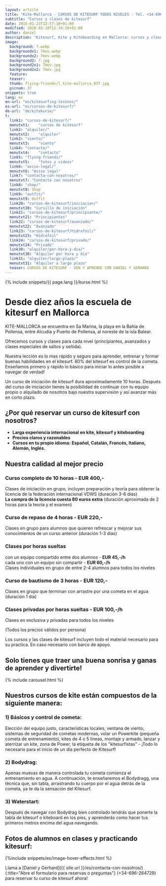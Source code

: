 ```yaml
---
layout: article
title: "Kite-Mallorca - CURSOS DE KITESURF TODOS NIVELES - Tel. +34-696-264729"
subtitle: "Cursos y clases de kitesurf"
date: 2015-01-23T13:57:10+01:00
modified: 2020-03-10T12:34:10+01:00
author: daniel
description: "Kitesurf, Kite y Kiteboarding en Mallorca: cursos y clases para todos los niveles en agua plana. Material incluido. Llama y reserva ya"
image:
  background: 7.webp
  backgroundx1: 7mov.webp
  backgroundx2: 7mov.webp
  background2: 7.jpg
  background2x1: 7mov.jpg
  background2x2: 7mov.jpg
  feature:
  teaser:
  thumb: flying-friends/l_kite-mallorca_037.jpg
  picnum: 37
snippets: true
lang: es
en-url: "en/kitesurfing-lessons/"
es-url: "es/cursos-de-kitesurf/"
de-url: "de/kitekurse/"
t:
  link1: "cursos-de-kitesurf/"
  menutxt1:    "cursos de kitesurf"
  link2: "alquiler/"
  menutxt2:    "alquiler"
  link3: "viento/"
  menutxt3:    "viento"
  link4: "contacto/"
  menutxt4:    "contacto"
  link5: "flying-friends/"
  menutxt5:    "fotos y videos"
  link6: "aviso-legal/"
  menutxt6: "Aviso legal"
  link7: "contacta-con-nosotros/"
  menutxt7: "Contacta con nosotros"
  link8: "shop/"
  menutxt8: Shop
  link9: "outfit/"
  menutxt9: Outfit
  link20: "cursos-de-kitesurf/iniciacion/"
  menutxt20: "Cursillo de iniciación"
  link21: "cursos-de-kitesurf/principiante/"
  menutxt21: "Principiantes"
  link22: "cursos-de-kitesurf/avanzado/"
  menutxt22: "Avanzado"
  link23: "cursos-de-kitesurf/hidrofoil/"
  menutxt23: "Hidrofoil"
  link24: "cursos-de-kitesurf/privado/"
  menutxt24: "Privado"
  link30: "alquiler/por-hora-y-dia/"
  menutxt30: "Alquiler por hora y día"
  link31: "alquiler/largo-plazo/"
  menutxt31: "Alquiler a largo plazo"
  teaser: CURSOS DE KITESURF - VEN Y APRENDE CON DANIEL Y GERHARD
---
```


{% include snippets/{{ page.lang }}/kurse.html %}
# Desde diez años la escuela de kitesurf en Mallorca
KITE-MALLORCA se encuentra en Sa Marina, la playa en la Bahía de Pollensa, entre Alcudia y Puerto de Pollensa, al noreste de la isla Balear.  

Ofrecemos cursos y clases para cada nivel (principiantes, avanzados y clases especiales de saltos y señida).  

Nuestra lección es lo mas rápido y seguro para aprender, entrenar y formar buenas habilidades en el kitesurf. 80% del kitesurf es control de la cometa. Enseñamos primero y rápido lo básico para iniciar lo antes posible a navegar de verdad!  

Un curso de iniciación de kitesurf dura aproximadamente 10 horas. Después del curso de iniciación tienes la posibilidad de continuar con tu equipo propio o alquilado de nosotros bajo nuestra supervisión y así avanzar más en corto plazo.  

## ¿Por qué reservar un curso de kitesurf con nosotros? ##
* **Larga experiencia internacional en kite, kitesurf y kiteboarding**
* **Precios claros y razonables**
* **Cursos en tu propio idioma:**
**Español, Catalán, Francés, Italiano, Alemán, Inglés.**

## Nuestra calidad al mejor precio  

### Curso completo de 10 horas - **EUR 400,-**  
Clases de iniciación en grupo, incluyen preparación y teoría para obtener la licencia de la federación internacional VDWS (duración 3-6 dias)  
**La compra de la licencia cuesta 80 euros extra**  (duración aproximada de 2 horas para la teoría y el examen)  

### Curso de repaso de 4 horas - **EUR 220,-**  
Clases en grupo para alumnos que quieren refrescar y mejorar sus conocimientos de un curso anterior (duración 1-3 dias)  

### Clases por horas sueltas  
con un equipo compartido entre dos alumnos - **EUR 45,-/h**  
cada uno con un equipo sin compartir - **EUR 60,-/h**  
Clases individuales en grupo de entre 2-4 alumnos para todos los niveles  

### Curso de bautismo de 3 horas - **EUR 120,-**  
Clases en grupo que terminan con arrastre por una cometa en el agua (duración 1 dia)  

### Clases privadas por horas sueltas - **EUR 100,-/h**  
Clases en exclusiva y privadas para todos los niveles  

(Todos los precios válidos por persona)  

Los cursos y las clases de kitesurf incluyen todo el material necesario para su practica. En caso necesario con barco de apoyo.  

## **Solo tienes que traer una buena sonrisa y ganas de aprender y divertirte!**  

{% include carousel.html %}  

## Nuestros cursos de kite están compuestos de la siguiente manera:  

### 1) Básicos y control de cometa:  
Elección del equipo justo, características locales, ventana de viento, sistemas de seguridad de cometas modernas, volar un Powerkite (pequeña cometa de entrenamiento), kites de 4 o 5 lineas, montaje y armado, lanzar y aterrizar un kite, zona de Power, la etiqueta de los "kitesurfistas" - ¡Todo lo necesario para el inicio de un día perfecto de Kitesurf!  

### 2) Bodydrag:  
Apenas muevas de manera controlada tu cometa comienza el entrenamiento en agua. A continuación, te enseñaremos el Bodydragg, una tècnica que, sin tabla, arrastrando tu cuerpo por el agua detrás de la cometa, ya te da la sensación del Kitesurf.  

### 3) Waterstart:  
Después de navegar con Bodydrag bien controlado tendrás que ponerte la tabla de kitesurf o kiteboard en los pies, y aprenderás como hacer tus primeros metros encima del agua navegando.  

## Fotos de alumnos en clases y practicando kitesurf:  

{%include snippets/es/image-hover-effects.html %}  

Llama a [Daniel y Gerhard]({{ site.url }}/es/contacta-con-nosotros/){:title="Abre el formulario para reservas o preguntas"} (+34-696-264729)  para reservar tu curso de kitesurf ahora!  
